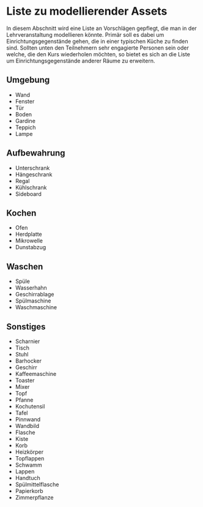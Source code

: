 # Liste zu modellierender Assets

In diesem Abschnitt wird eine Liste an Vorschlägen gepflegt, die man in der Lehrveranstaltung modellieren könnte. Primär soll es dabei um Einrichtungsgegenstände gehen, die in einer typischen Küche zu finden sind. Sollten unten den Teilnehmern sehr engagierte Personen sein oder welche, die den Kurs wiederholen möchten, so bietet es sich an die Liste um Einrichtungsgegenstände anderer Räume zu erweitern.

## Umgebung
- Wand
- Fenster
- Tür
- Boden
- Gardine
- Teppich
- Lampe

## Aufbewahrung
- Unterschrank
- Hängeschrank
- Regal
- Kühlschrank
- Sideboard

## Kochen
- Ofen
- Herdplatte
- Mikrowelle
- Dunstabzug

## Waschen
- Spüle
- Wasserhahn
- Geschirrablage
- Spülmaschine
- Waschmaschine

## Sonstiges
- Scharnier
- Tisch
- Stuhl
- Barhocker
- Geschirr
- Kaffeemaschine
- Toaster
- Mixer
- Topf
- Pfanne
- Kochutensil
- Tafel
- Pinnwand
- Wandbild
- Flasche
- Kiste
- Korb
- Heizkörper
- Topflappen
- Schwamm
- Lappen
- Handtuch
- Spülmittelflasche
- Papierkorb
- Zimmerpflanze
